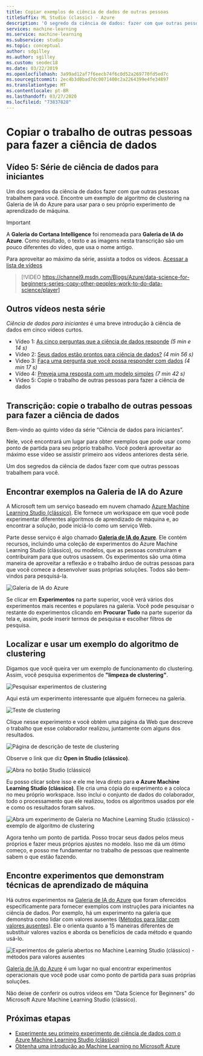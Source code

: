 ```yaml
---
title: Copiar exemplos de ciência de dados de outras pessoas
titleSuffix: ML Studio (classic) - Azure
description: 'O segredo da ciência de dados: fazer com que outras pessoas trabalhem para você. Obtenha exemplos de aprendizado de máquina da Galeria de IA do Azure.'
services: machine-learning
ms.service: machine-learning
ms.subservice: studio
ms.topic: conceptual
author: sdgilley
ms.author: sgilley
ms.custom: seodec18
ms.date: 03/22/2019
ms.openlocfilehash: 3a99ad12af7f6eecb74f6c0d52a269770fd5ed7c
ms.sourcegitcommit: 2ec4b3d0bad7dc0071400c2a2264399e4fe34897
ms.translationtype: MT
ms.contentlocale: pt-BR
ms.lasthandoff: 03/27/2020
ms.locfileid: "73837828"
---
```

# <a name="copy-other-peoples-work-to-do-data-science"></a>Copiar o trabalho de outras pessoas para fazer a ciência de dados
## <a name="video-5-data-science-for-beginners-series"></a>Vídeo 5: Série de ciência de dados para iniciantes
Um dos segredos da ciência de dados fazer com que outras pessoas trabalhem para você. Encontre um exemplo de algoritmo de clustering na Galeria de IA do Azure para usar para o seu próprio experimento de aprendizado de máquina.

> [!IMPORTANT]
> A **Galeria do Cortana Intelligence** foi renomeada para **Galeria de IA do Azure**. Como resultado, o texto e as imagens nesta transcrição são um pouco diferentes do vídeo, que usa o nome antigo.
>

Para aproveitar ao máximo da série, assista a todos os vídeos. [Acessar a lista de vídeos](#other-videos-in-this-series)
<br>

> [!VIDEO https://channel9.msdn.com/Blogs/Azure/data-science-for-beginners-series-copy-other-peoples-work-to-do-data-science/player]
>
>

## <a name="other-videos-in-this-series"></a>Outros vídeos nesta série
*Ciência de dados para iniciantes* é uma breve introdução à ciência de dados em cinco vídeos curtos.

* Vídeo 1: [As cinco perguntas que a ciência de dados responde](data-science-for-beginners-the-5-questions-data-science-answers.md) *(5 min e 14 s)*
* Vídeo 2: [Seus dados estão prontos para ciência de dados?](data-science-for-beginners-is-your-data-ready-for-data-science.md) *(4 min 56 s)*
* Video 3: [Faça uma pergunta que você possa responder com dados](data-science-for-beginners-ask-a-question-you-can-answer-with-data.md) *(4 min 17 s)*
* Vídeo 4: [Preveja uma resposta com um modelo simples](data-science-for-beginners-predict-an-answer-with-a-simple-model.md) *(7 min 42 s)*
* Vídeo 5: Copie o trabalho de outras pessoas para fazer a ciência de dados

## <a name="transcript-copy-other-peoples-work-to-do-data-science"></a>Transcrição: copie o trabalho de outras pessoas para fazer a ciência de dados
Bem-vindo ao quinto vídeo da série “Ciência de dados para iniciantes”.

Nele, você encontrará um lugar para obter exemplos que pode usar como ponto de partida para seu próprio trabalho. Você poderá aproveitar ao máximo esse vídeo se assistir primeiro aos vídeos anteriores desta série.

Um dos segredos da ciência de dados fazer com que outras pessoas trabalhem para você.

## <a name="find-examples-in-the-azure-ai-gallery"></a>Encontrar exemplos na Galeria de IA do Azure

A Microsoft tem um serviço baseado em nuvem chamado [Azure Machine Learning Studio (clássico)](https://azure.microsoft.com/services/machine-learning-studio/). Ele fornece um workspace em que você pode experimentar diferentes algoritmos de aprendizado de máquina e, ao encontrar a solução, pode iniciá-lo como um serviço Web.

Parte desse serviço é algo chamado **[Galeria de IA do Azure](https://gallery.azure.ai/)**. Ele contém recursos, incluindo uma coleção de experimentos do Azure Machine Learning Studio (clássico), ou modelos, que as pessoas construíram e contribuíram para que outros usassem. Os experimentos são uma ótima maneira de aproveitar a reflexão e o trabalho árduo de outras pessoas para que você comece a desenvolver suas próprias soluções. Todos são bem-vindos para pesquisá-la.

![Galeria de IA do Azure](./media/data-science-for-beginners-copy-other-peoples-work-to-do-data-science/azure-ai-gallery.png)

Se clicar em **Experimentos** na parte superior, você verá vários dos experimentos mais recentes e populares na galeria. Você pode pesquisar o restante do experimentos clicando em **Procurar Tudo** na parte superior da tela e, assim, pode inserir termos de pesquisa e escolher filtros de pesquisa.

## <a name="find-and-use-a-clustering-algorithm-example"></a>Localizar e usar um exemplo do algoritmo de clustering
Digamos que você queira ver um exemplo de funcionamento do clustering. Assim, você pesquisa experimentos de **"limpeza de clustering"**.

![Pesquisar experimentos de clustering](./media/data-science-for-beginners-copy-other-peoples-work-to-do-data-science/search-for-clustering-experiments.png)

Aqui está um experimento interessante que alguém forneceu na galeria.

![Teste de clustering](./media/data-science-for-beginners-copy-other-peoples-work-to-do-data-science/clustering-experiment.png)

Clique nesse experimento e você obtém uma página da Web que descreve o trabalho que esse colaborador realizou, juntamente com alguns dos resultados.

![Página de descrição de teste de clustering](./media/data-science-for-beginners-copy-other-peoples-work-to-do-data-science/clustering-experiment-description-page.png)

Observe o link que diz **Open in Studio (clássico)**.

![Abra no botão Studio (clássico)](./media/data-science-for-beginners-copy-other-peoples-work-to-do-data-science/open-in-studio.png)

Eu posso clicar sobre isso e ele me leva direto para **o Azure Machine Learning Studio (clássico)**. Ele cria uma cópia do experimento e a coloca no meu próprio workspace. Isso inclui o conjunto de dados do colaborador, todo o processamento que ele realizou, todos os algoritmos usados por ele e como os resultados foram salvos.

![Abra um experimento de Galeria no Machine Learning Studio (clássico) - exemplo de algoritmo de clustering](./media/data-science-for-beginners-copy-other-peoples-work-to-do-data-science/cluster-experiment-open-in-studio.png)

Agora tenho um ponto de partida. Posso trocar seus dados pelos meus próprios e fazer meus próprios ajustes no modelo. Isso me dá um ótimo começo, e posso me fundamentar no trabalho de pessoas que realmente sabem o que estão fazendo.

## <a name="find-experiments-that-demonstrate-machine-learning-techniques"></a>Encontre experimentos que demonstram técnicas de aprendizado de máquina
Há outros experimentos na [Galeria de IA do Azure](https://gallery.azure.ai) que foram oferecidos especificamente para fornecer exemplos com instruções para iniciantes na ciência de dados. Por exemplo, há um experimento na galeria que demonstra como lidar com valores ausentes ([Métodos para lidar com valores ausentes](https://gallery.azure.ai/Experiment/Methods-for-handling-missing-values-1)). Ele o orienta quanto a 15 maneiras diferentes de substituir valores vazios e aborda os benefícios de cada método e quando usá-lo.

![Experimentos de galeria abertos no Machine Learning Studio (clássico) - métodos para valores ausentes](./media/data-science-for-beginners-copy-other-peoples-work-to-do-data-science/experiment-methods-for-handling-missing-values.png)

[Galeria de IA do Azure](https://gallery.azure.ai) é um lugar no qual encontrar experimentos operacionais que você pode usar como ponto de partida para suas próprias soluções.

Não deixe de conferir os outros vídeos em "Data Science for Beginners" do Microsoft Azure Machine Learning Studio (clássico).

## <a name="next-steps"></a>Próximas etapas
* [Experimente seu primeiro experimento de ciência de dados com o Azure Machine Learning Studio (clássico)](create-experiment.md)
* [Obtenha uma introdução ao Machine Learning no Microsoft Azure](/azure/machine-learning/preview/overview-what-is-azure-ml)
